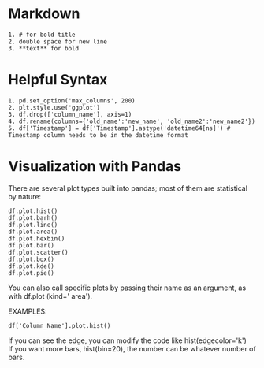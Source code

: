 # Markdown
```
1. # for bold title
2. double space for new line
3. **text** for bold  
```

# Helpful Syntax
```
1. pd.set_option('max_columns', 200)
2. plt.style.use('ggplot')
3. df.drop(['column_name'], axis=1)
4. df.rename(columns={'old_name':'new_name', 'old_name2':'new_name2'})
5. df['Timestamp'] = df['Timestamp'].astype('datetime64[ns]') # Timestamp column needs to be in the datetime format
```


# Visualization with Pandas
There are several plot types built into pandas; most of them are statistical by nature:  

```
df.plot.hist()
df.plot.barh()
df.plot.line()
df.plot.area()
df.plot.hexbin()
df.plot.bar()
df.plot.scatter()
df.plot.box()
df.plot.kde()
df.plot.pie()
```

You can also call specific plots by passing their name as an argument, as with 
df.plot (kind=' area').

EXAMPLES:  
```
df['Column_Name'].plot.hist()
```   
If you can see the edge, you can modify the code like hist(edgecolor='k')    
If you want more bars, hist(bin=20), the number can be whatever number of bars.

